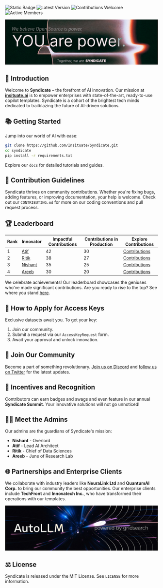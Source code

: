 ![Static Badge](https://img.shields.io/badge/License-MIT-blue)
![Latest Version](https://img.shields.io/badge/version-1.0.0-blue.svg)
![Contributions Welcome](https://img.shields.io/badge/contributions-welcome-brightgreen.svg)
![Active Members](https://img.shields.io/badge/members-500%2B-blueviolet)
<!--![Monthly Downloads](https://img.shields.io/badge/downloads-10k%2Fmonth-lightgrey)-->
![Banner](Syndicate.png)
## 🚀 Introduction
Welcome to **Syndicate** – the forefront of AI innovation. Our mission at **[insituate.ai](insituate.ai)** is to empower enterprises with state-of-the-art, ready-to-use copilot templates. Syndicate is a cohort of the brightest tech minds dedicated to trailblazing the future of AI-driven solutions.

## 📚 Getting Started
Jump into our world of AI with ease:
```bash
git clone https://github.com/Insituate/Syndicate.git
cd syndicate
pip install -r requirements.txt
```
Explore our `docs` for detailed tutorials and guides.

## 🤝 Contribution Guidelines
Syndicate thrives on community contributions. Whether you're fixing bugs, adding features, or improving documentation, your help is welcome. Check out our `CONTRIBUTING.md` for more on our coding conventions and pull request process.

## 🏆 Leaderboard
| Rank | Innovator | Impactful Contributions | Contributions in Production | Explore Contributions |
|------|-----------|-------------------------|-----------------------------|-----------------------|
| 1    | [Atif](https://github.com/atifquamar07) | 42                        | 30                        | [Contributions](https://syndicate.insituate.com/contributions/atifquamar07) |
| 2    | [Ritik](https://github.com/ritiksharma009999)   | 38                        | 27                        | [Contributions](https://syndicate.insituate.com/contributions/ritiksharma009999)   |
| 3    | [Nishant](https://github.com/sevendaystoglory) | 35                        | 25                        | [Contributions](https://syndicate.insituate.com/contributions/sevendaystoglory) |
| 4    | [Areeb](https://github.com/areeb2304)  | 30                        | 20                        | [Contributions](https://syndicate.insituate.com/contributions/areeb2304)  |


We celebrate achievements! Our leaderboard showcases the geniuses who've made significant contributions. Are you ready to rise to the top? See where you stand [here](https://syndicate.insituate.com/leaderboard).

## 🔑 How to Apply for Access Keys
Exclusive datasets await you. To get your key:
1. Join our community.
2. Submit a request via our `AccessKeyRequest` form.
3. Await your approval and unlock innovation.

## 🤖 Join Our Community
Become a part of something revolutionary. [Join us on Discord](https://discord.gg/syndicate) and [follow us on Twitter](https://twitter.com/insituate) for the latest updates.

## 🎁 Incentives and Recognition
Contributors can earn badges and swags and even feature in our annual **Syndicate Summit**. Your innovative solutions will not go unnoticed!

## 👩‍💻 Meet the Admins
Our admins are the guardians of Syndicate's mission:
- **Nishant** - Overlord
- **Atif** - Lead AI Architect
- **Ritik** - Chief of Data Sciences
- **Areeb** - June of Research Lab

## 🌐 Partnerships and Enterprise Clients
We collaborate with industry leaders like **NeuraLink Ltd** and **QuantumAI Corp.** to bring our community the best opportunities. Our enterprise clients include **TechFront** and **Innovatech Inc.**, who have transformed their operations with our templates.

![Banner](autollm.png)

## ⚖️ License
Syndicate is released under the MIT License. See `LICENSE` for more information.

